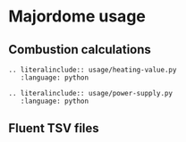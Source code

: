 # Majordome usage

## Combustion calculations

```{eval-rst}
.. literalinclude:: usage/heating-value.py
   :language: python
```

```{eval-rst}
.. literalinclude:: usage/power-supply.py
   :language: python
```

## Fluent TSV files

```{eval-rst}

```
